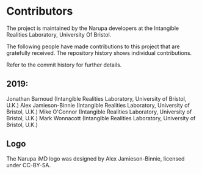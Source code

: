 # Contributors 

The project is maintained by the Narupa developers at the 
Intangible Realities Laboratory, University Of Bristol.

The following people have made contributions to this project that are gratefully received. The repository
history shows individual contributions.

Refer to the commit history for further details.

## 2019:

Jonathan Barnoud (Intangible Realities Laboratory, University of Bristol, U.K.)
Alex Jamieson-Binnie (Intangible Realities Laboratory, University of Bristol, U.K.)
Mike O'Connor (Intangible Realities Laboratory, University of Bristol, U.K.)
Mark Wonnacott (Intangible Realities Laboratory, University of Bristol, U.K.)

## Logo 

The Narupa iMD logo was designed by Alex Jamieson-Binnie, licensed under CC-BY-SA.